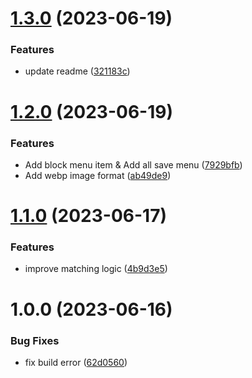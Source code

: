 # [1.3.0](https://github.com/b-yp/logseq-link-to-local/compare/v1.2.0...v1.3.0) (2023-06-19)


### Features

* update readme ([321183c](https://github.com/b-yp/logseq-link-to-local/commit/321183c1acf2d1ed6e8a22d3dd6f4763b0b18670))

# [1.2.0](https://github.com/b-yp/logseq-link-to-local/compare/v1.1.0...v1.2.0) (2023-06-19)


### Features

* Add block menu item & Add all save menu ([7929bfb](https://github.com/b-yp/logseq-link-to-local/commit/7929bfb7fc88563400078c686b07cba00253df18))
* Add webp image format ([ab49de9](https://github.com/b-yp/logseq-link-to-local/commit/ab49de9b5c886451cf70c8c73b3df82e710a74c5))

# [1.1.0](https://github.com/b-yp/logseq-link-to-local/compare/v1.0.0...v1.1.0) (2023-06-17)


### Features

* improve matching logic ([4b9d3e5](https://github.com/b-yp/logseq-link-to-local/commit/4b9d3e566312879a7f37eb2df906334c80b484d5))

# 1.0.0 (2023-06-16)


### Bug Fixes

* fix build error ([62d0560](https://github.com/b-yp/logseq-link-to-local/commit/62d0560f92445d649b8b506e0631c9738167cad6))

